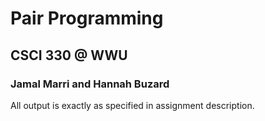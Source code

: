 # Pair Programming
## CSCI 330 @ WWU
### Jamal Marri and Hannah Buzard

All output is exactly as specified in assignment description.